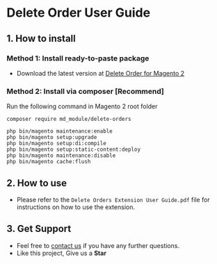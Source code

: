 # Delete Order User Guide

## 1. How to install

### Method 1: Install ready-to-paste package

- Download the latest version at [Delete Order for Magento 2](https://commercemarketplace.adobe.com/md-module-delete-orders.html)

### Method 2: Install via composer [Recommend]

Run the following command in Magento 2 root folder

```
composer require md_module/delete-orders

php bin/magento maintenance:enable
php bin/magento setup:upgrade
php bin/magento setup:di:compile
php bin/magento setup:static-content:deploy
php bin/magento maintenance:disable
php bin/magento cache:flush
```

## 2. How to use

- Please refer to the `Delete Orders Extension User Guide.pdf` file for instructions on how to use the extension.

## 3. Get Support

- Feel free to [contact us](mailto:mufaddaldhansurawala@gmail.com) if you have any further questions.
- Like this project, Give us a **Star**

